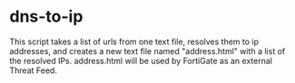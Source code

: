 # dns-to-ip
This script takes a list of urls from one text file, resolves them to ip addresses, and creates a new text file named "address.html" with a list of the resolved IPs.
address.html will be used by FortiGate as an external Threat Feed.
